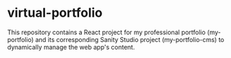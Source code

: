 # virtual-portfolio
This repository contains a React project for my professional portfolio (my-portfolio) and its corresponding Sanity Studio project (my-portfolio-cms) to dynamically manage the web app's content.
